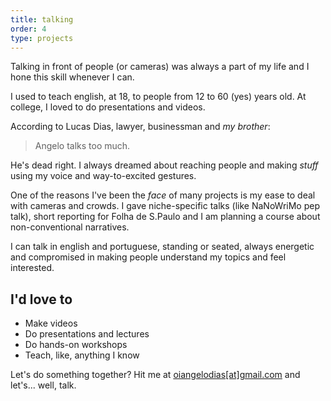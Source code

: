 ```yaml
---
title: talking
order: 4
type: projects
---
```


<!-- TODO lacking images -->
<!-- TODO revision -->
<!-- TODO links -->

Talking in front of people (or cameras) was always a part of my life and I hone this skill whenever I can.

<!-- end -->

I used to teach english, at 18, to people from 12 to 60 (yes) years old. At college, I loved to do presentations and videos.

According to Lucas Dias, lawyer, businessman and *my brother*:

> Angelo talks too much.

He's dead right. I always dreamed about reaching people and making *stuff* using my voice and way-to-excited gestures.

One of the reasons I've been the *face* of many projects is my ease to deal with cameras and crowds. I gave niche-specific talks (like NaNoWriMo pep talk), short reporting for Folha de S.Paulo and I am planning a course about non-conventional narratives.

I can talk in english and portuguese, standing or seated, always energetic and compromised in making people understand my topics and feel interested.

## I'd love to

- Make videos
- Do presentations and lectures
- Do hands-on workshops
- Teach, like, anything I know

Let's do something together? Hit me at [oiangelodias\[at\]gmail.com](mailto:oiangelodias@gmail.com) and let's... well, talk.